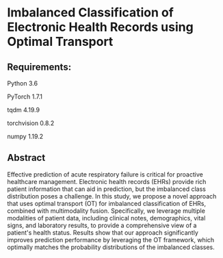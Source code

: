 # Imbalanced Classification of Electronic Health Records using Optimal Transport

## Requirements:

Python 3.6

PyTorch 1.7.1

tqdm 4.19.9

torchvision 0.8.2

numpy 1.19.2

## Abstract
Effective prediction of acute respiratory failure is critical for proactive healthcare management. Electronic health records (EHRs) provide rich patient information that can aid in prediction, but the imbalanced class distribution poses a challenge. In this study, we propose a novel approach that uses optimal transport (OT) for imbalanced classification of EHRs, combined with multimodality fusion. Specifically, we leverage multiple modalities of patient data, including clinical notes, demographics, vital signs, and laboratory results, to provide a comprehensive view of a patient's health status. Results show that our approach significantly improves prediction performance by leveraging the OT framework, which optimally matches the probability distributions of the imbalanced classes.

